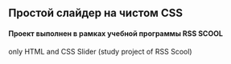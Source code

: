 ## Простой слайдер на чистом CSS 
#### Проект выполнен в рамках учебной программы RSS SCOOL
only HTML and CSS Slider (study project of RSS Scool)
